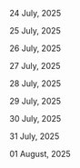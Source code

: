 24 July, 2025

25 July, 2025

26 July, 2025

27 July, 2025

28 July, 2025

29 July, 2025

30 July, 2025

31 July, 2025

01 August, 2025